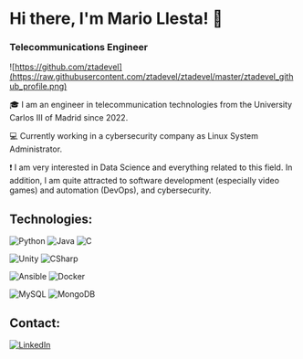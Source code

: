 # Hi there, I'm Mario Llesta! 👋
### Telecommunications Engineer

![https://github.com/ztadevel](https://raw.githubusercontent.com/ztadevel/ztadevel/master/ztadevel_github_profile.png)

🎓 I am an engineer in telecommunication technologies from the University Carlos III of Madrid since 2022.

💻 Currently working in a cybersecurity company as Linux System Administrator.

❗ I am very interested in Data Science and everything related to this field. In addition, I am quite attracted to software development (especially video games) and automation (DevOps), and cybersecurity.

## Technologies:
![Python](https://img.shields.io/badge/Python-3776AB?style=for-the-badge&logo=python&logoColor=white&labelColor=101010)
![Java](https://img.shields.io/badge/Java-F89820?style=for-the-badge&logo=java&logoColor=white&labelColor=101010)
![C](https://img.shields.io/badge/C-A8B9CC?style=for-the-badge&logo=c&logoColor=white&labelColor=101010)

![Unity](https://img.shields.io/badge/Unity-FFFFFF?style=for-the-badge&logo=unity&logoColor=white&labelColor=101010)
![CSharp](https://img.shields.io/badge/CSharp-A179DC?style=for-the-badge&logo=csharp&logoColor=white&labelColor=101010)

![Ansible](https://img.shields.io/badge/Ansible-EE0000?style=for-the-badge&logo=ansible&logoColor=white&labelColor=101010)
![Docker](https://img.shields.io/badge/Docker-2496ED?style=for-the-badge&logo=docker&logoColor=white&labelColor=101010)

![MySQL](https://img.shields.io/badge/MySQL-4479A1?style=for-the-badge&logo=mysql&logoColor=white&labelColor=101010)
![MongoDB](https://img.shields.io/badge/MongoDB-47A248?style=for-the-badge&logo=mongodb&logoColor=white&labelColor=101010)


## Contact:
[![LinkedIn](https://img.shields.io/badge/LinkedIn-Mario_Llesta-0A66C2?style=for-the-badge&logo=linkedin&logoColor=white&labelColor=101010)](https://:www.linkedin.com/in/mario-llesta)
